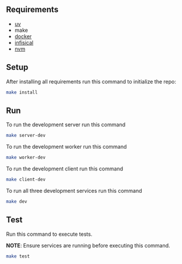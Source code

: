 ## Requirements

- [uv](https://docs.astral.sh/uv/getting-started/installation/)
- make
- [docker](https://docs.docker.com/engine/install/)
- [infisical](https://infisical.com/docs/cli/overview)
- [nvm](https://github.com/nvm-sh/nvm)

## Setup

After installing all requirements run this command to initialize the repo:

```bash
make install
```

## Run

To run the development server run this command

```bash
make server-dev
```

To run the development worker run this command

```bash
make worker-dev
```

To run the development client run this command

```bash
make client-dev
```

To run all three development services run this command

```bash
make dev
```

## Test

Run this command to execute tests.

**NOTE**: Ensure services are running before executing this command.

```bash
make test
```
